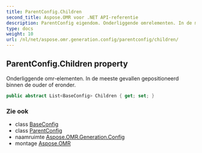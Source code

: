 ```yaml
---
title: ParentConfig.Children
second_title: Aspose.OMR voor .NET API-referentie
description: ParentConfig eigendom. Onderliggende omrelementen. In de meeste gevallen gepositioneerd binnen de ouder of eronder.
type: docs
weight: 10
url: /nl/net/aspose.omr.generation.config/parentconfig/children/
---
```

## ParentConfig.Children property

Onderliggende omr-elementen. In de meeste gevallen gepositioneerd binnen de ouder of eronder.

```csharp
public abstract List<BaseConfig> Children { get; set; }
```

### Zie ook

* class [BaseConfig](../../baseconfig/)
* class [ParentConfig](../)
* naamruimte [Aspose.OMR.Generation.Config](../../parentconfig/)
* montage [Aspose.OMR](../../../)


